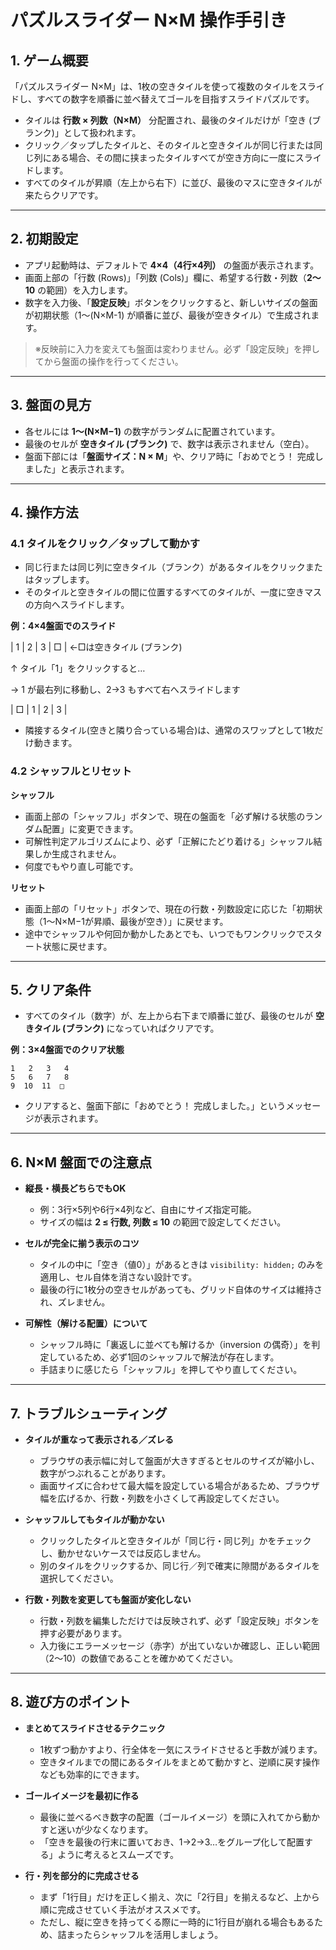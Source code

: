 # パズルスライダー N×M 操作手引き

## 1. ゲーム概要

「パズルスライダー N×M」は、1枚の空きタイルを使って複数のタイルをスライドし、すべての数字を順番に並べ替えてゴールを目指すスライドパズルです。

- タイルは **行数 × 列数（N×M）** 分配置され、最後のタイルだけが「空き (ブランク)」として扱われます。
- クリック／タップしたタイルと、そのタイルと空きタイルが同じ行または同じ列にある場合、その間に挟まったタイルすべてが空き方向に一度にスライドします。
- すべてのタイルが昇順（左上から右下）に並び、最後のマスに空きタイルが来たらクリアです。

---

## 2. 初期設定

- アプリ起動時は、デフォルトで **4×4（4行×4列）** の盤面が表示されます。
- 画面上部の「行数 (Rows)」「列数 (Cols)」欄に、希望する行数・列数（**2～10** の範囲）を入力します。
- 数字を入力後、「**設定反映**」ボタンをクリックすると、新しいサイズの盤面が初期状態（1～(N×M-1) が順番に並び、最後が空きタイル）で生成されます。

> ※反映前に入力を変えても盤面は変わりません。必ず「設定反映」を押してから盤面の操作を行ってください。

---

## 3. 盤面の見方

- 各セルには **1～(N×M−1)** の数字がランダムに配置されています。
- 最後のセルが **空きタイル (ブランク)** で、数字は表示されません（空白）。
- 盤面下部には「**盤面サイズ：N × M**」や、クリア時に「おめでとう！ 完成しました」と表示されます。

---

## 4. 操作方法

### 4.1 タイルをクリック／タップして動かす

- 同じ行または同じ列に空きタイル（ブランク）があるタイルをクリックまたはタップします。
- そのタイルと空きタイルの間に位置するすべてのタイルが、一度に空きマスの方向へスライドします。

**例：4×4盤面でのスライド**

|  1 |  2 |  3 |  □ |   ←□は空きタイル (ブランク)

↑ タイル「1」をクリックすると…

→ 1 が最右列に移動し、2→3 もすべて右へスライドします

|  □ |  1 |  2 |  3 |

- 隣接するタイル(空きと隣り合っている場合)は、通常のスワップとして1枚だけ動きます。

### 4.2 シャッフルとリセット

**シャッフル**

- 画面上部の「シャッフル」ボタンで、現在の盤面を「必ず解ける状態のランダム配置」に変更できます。
- 可解性判定アルゴリズムにより、必ず「正解にたどり着ける」シャッフル結果しか生成されません。
- 何度でもやり直し可能です。

**リセット**

- 画面上部の「リセット」ボタンで、現在の行数・列数設定に応じた「初期状態（1～N×M−1が昇順、最後が空き）」に戻せます。
- 途中でシャッフルや何回か動かしたあとでも、いつでもワンクリックでスタート状態に戻せます。

---

## 5. クリア条件

- すべてのタイル（数字）が、左上から右下まで順番に並び、最後のセルが **空きタイル (ブランク)** になっていればクリアです。

**例：3×4盤面でのクリア状態**

```
1   2   3   4
5   6   7   8
9  10  11  □
```

- クリアすると、盤面下部に「おめでとう！ 完成しました。」というメッセージが表示されます。

---

## 6. N×M 盤面での注意点

- **縦長・横長どちらでもOK**
    - 例：3行×5列や6行×4列など、自由にサイズ指定可能。
    - サイズの幅は **2 ≤ 行数, 列数 ≤ 10** の範囲で設定してください。

- **セルが完全に揃う表示のコツ**
    - タイルの中に「空き（値0）」があるときは `visibility: hidden;` のみを適用し、セル自体を消さない設計です。
    - 最後の行に1枚分の空きセルがあっても、グリッド自体のサイズは維持され、ズレません。

- **可解性（解ける配置）について**
    - シャッフル時に「裏返しに並べても解けるか（inversion の偶奇）」を判定しているため、必ず1回のシャッフルで解法が存在します。
    - 手詰まりに感じたら「シャッフル」を押してやり直してください。

---

## 7. トラブルシューティング

- **タイルが重なって表示される／ズレる**
    - ブラウザの表示幅に対して盤面が大きすぎるとセルのサイズが縮小し、数字がつぶれることがあります。
    - 画面サイズに合わせて最大幅を設定している場合があるため、ブラウザ幅を広げるか、行数・列数を小さくして再設定してください。

- **シャッフルしてもタイルが動かない**
    - クリックしたタイルと空きタイルが「同じ行・同じ列」かをチェックし、動かせないケースでは反応しません。
    - 別のタイルをクリックするか、同じ行／列で確実に隙間があるタイルを選択してください。

- **行数・列数を変更しても盤面が変化しない**
    - 行数・列数を編集しただけでは反映されず、必ず「設定反映」ボタンを押す必要があります。
    - 入力後にエラーメッセージ（赤字）が出ていないか確認し、正しい範囲（2～10）の数値であることを確かめてください。

---

## 8. 遊び方のポイント

- **まとめてスライドさせるテクニック**
    - 1枚ずつ動かすより、行全体を一気にスライドさせると手数が減ります。
    - 空きタイルまでの間にあるタイルをまとめて動かすと、逆順に戻す操作なども効率的にできます。

- **ゴールイメージを最初に作る**
    - 最後に並べるべき数字の配置（ゴールイメージ）を頭に入れてから動かすと迷いが少なくなります。
    - 「空きを最後の行末に置いておき、1→2→3…をグループ化して配置する」ように考えるとスムーズです。

- **行・列を部分的に完成させる**
    - まず「1行目」だけを正しく揃え、次に「2行目」を揃えるなど、上から順に完成させていく手法がオススメです。
    - ただし、縦に空きを持ってくる際に一時的に1行目が崩れる場合もあるため、詰まったらシャッフルを活用しましょう。
